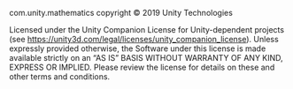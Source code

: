 com.unity.mathematics copyright © 2019 Unity Technologies

Licensed under the Unity Companion License for Unity-dependent projects (see https://unity3d.com/legal/licenses/unity_companion_license).
Unless expressly provided otherwise, the Software under this license is made available strictly on an “AS IS” BASIS WITHOUT WARRANTY OF ANY KIND, EXPRESS OR IMPLIED. Please review the license for details on these and other terms and conditions.